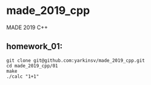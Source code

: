 # made_2019_cpp
MADE 2019 C++

## homework_01:
```
git clone git@github.com:yarkinsv/made_2019_cpp.git
cd made_2019_cpp/01
make
./calc "1+1"
```
